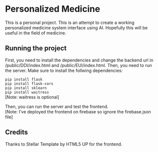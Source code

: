 # Personalized Medicine

This is a personal project. This is an attempt to create a working personalized medicine system interface using AI. Hopefully this will be useful in the field of medicine.

## Running the project
First, you need to install the dependencies and change the backend url in /public/DDI/index.html and /public/EUI/index.html. Then, you need to run the server. Make sure to install the follwing dependencies:  

`pip install flask`  
`pip install flask-cors`  
`pip install sklearn`  
`pip install waitress`  
[Note: waitress is optional]

Then, you can run the server and test the frontend.  
[Note: I've deployed the frontend on firebase so ignore the firebase.json file]

## Credits
Thanks to Stellar Template by HTML5 UP for the frontend.